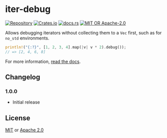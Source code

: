 # iter-debug
[![Repository](https://img.shields.io/badge/repository-GitHub-brightgreen.svg)](https://github.com/1e1001/iter-debug)
[![Crates.io](https://img.shields.io/crates/v/iter-debug)](https://crates.io/crates/iter-debug)
[![docs.rs](https://img.shields.io/docsrs/iter-debug)](https://docs.rs/iter-debug)
[![MIT OR Apache-2.0](https://img.shields.io/crates/l/iter-debug)](#License)

Allows debugging iterators without collecting them to a `Vec` first, such as for `no_std` environments.
```rust
println!("{:?}", [1, 2, 3, 4].map(|v| v * 2).debug());
// => [2, 4, 6, 8]
```

For more information, [read the docs](https://docs.rs/iter-debug).

## Changelog
### 1.0.0
- Initial release

## License
[MIT](./LICENSE-MIT) or [Apache 2.0](./LICENSE-APACHE)
